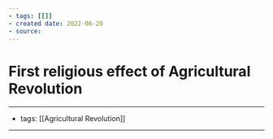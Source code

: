```yaml
---
- tags: [[]]
- created date: 2022-06-20
- source: 
---
```


# First religious effect of Agricultural Revolution



---
- tags:  [[Agricultural Revolution]]
---